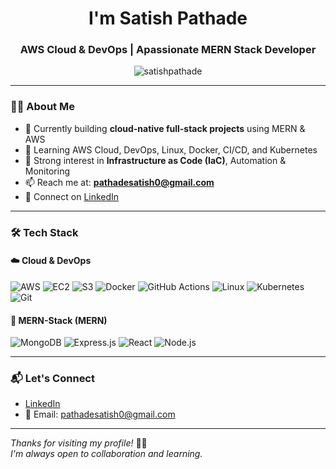 <h1 align="center"> I'm Satish Pathade</h1>
<h3 align="center">AWS Cloud & DevOps | Apassionate MERN Stack Developer</h3>

<p align="center">
  <img src="https://komarev.com/ghpvc/?username=satishpathade&label=Profile%20views&color=0e75b6&style=flat" alt="satishpathade" />
</p>

---

### 🧑‍💻 About Me

- 🔭 Currently building **cloud-native full-stack projects** using MERN & AWS
- 🌱 Learning AWS Cloud, DevOps, Linux, Docker, CI/CD, and Kubernetes
- 🔧 Strong interest in **Infrastructure as Code (IaC)**, Automation & Monitoring
- 📫 Reach me at: **pathadesatish0@gmail.com**
- 📄 Connect on [LinkedIn](https://www.linkedin.com/in/satish-pathade)

---

### 🛠️ Tech Stack

#### ☁️ Cloud & DevOps
![AWS](https://img.shields.io/badge/AWS-FF9900?style=for-the-badge&logo=amazonaws&logoColor=white)
![EC2](https://img.shields.io/badge/AWS%20EC2-orange?style=for-the-badge&logo=amazonaws&logoColor=white)
![S3](https://img.shields.io/badge/AWS%20S3-569A31?style=for-the-badge&logo=amazonaws&logoColor=white)
![Docker](https://img.shields.io/badge/Docker-2496ED?style=for-the-badge&logo=docker&logoColor=white)
![GitHub Actions](https://img.shields.io/badge/GitHub%20Actions-2088FF?style=for-the-badge&logo=github-actions&logoColor=white)
![Linux](https://img.shields.io/badge/Linux-FCC624?style=for-the-badge&logo=linux&logoColor=black)
![Kubernetes](https://img.shields.io/badge/Kubernetes-326CE5?style=for-the-badge&logo=kubernetes&logoColor=white)
![Git](https://img.shields.io/badge/Git-F05032?style=for-the-badge&logo=git&logoColor=white)

#### 🚀 MERN-Stack (MERN)
![MongoDB](https://img.shields.io/badge/MongoDB-4EA94B?style=for-the-badge&logo=mongodb&logoColor=white)
![Express.js](https://img.shields.io/badge/Express.js-black?style=for-the-badge&logo=express&logoColor=white)
![React](https://img.shields.io/badge/React-20232A?style=for-the-badge&logo=react&logoColor=61DAFB)
![Node.js](https://img.shields.io/badge/Node.js-339933?style=for-the-badge&logo=node-dot-js&logoColor=white)

---

### 📬 Let's Connect

- [LinkedIn](https://www.linkedin.com/in/satish-pathade)
- 📧 Email: pathadesatish0@gmail.com

---

_Thanks for visiting my profile!_ 👨‍💻  
_I'm always open to collaboration and learning._  



